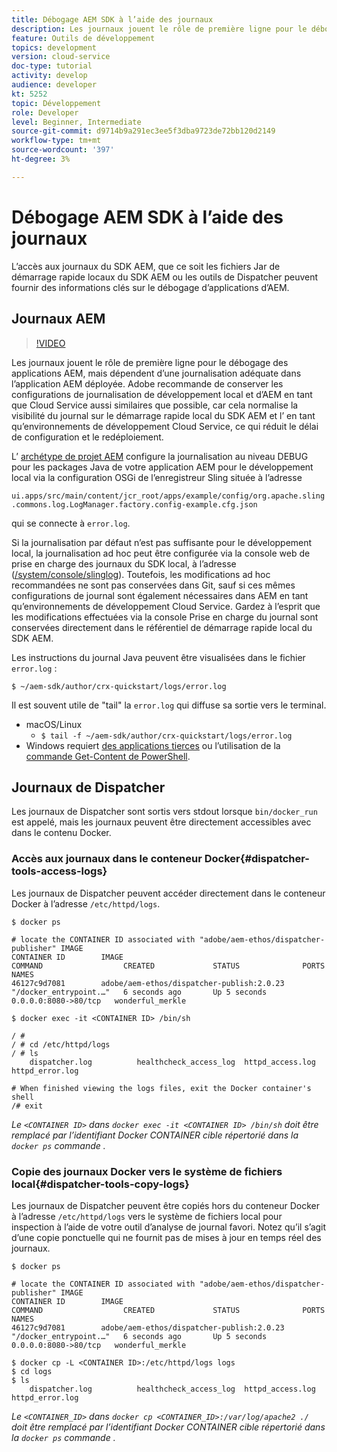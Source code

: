 ```yaml
---
title: Débogage AEM SDK à l’aide des journaux
description: Les journaux jouent le rôle de première ligne pour le débogage des applications AEM, mais dépendent d’une journalisation adéquate dans l’application AEM déployée.
feature: Outils de développement
topics: development
version: cloud-service
doc-type: tutorial
activity: develop
audience: developer
kt: 5252
topic: Développement
role: Developer
level: Beginner, Intermediate
source-git-commit: d9714b9a291ec3ee5f3dba9723de72bb120d2149
workflow-type: tm+mt
source-wordcount: '397'
ht-degree: 3%

---
```



# Débogage AEM SDK à l’aide des journaux

L’accès aux journaux du SDK AEM, que ce soit les fichiers Jar de démarrage rapide locaux du SDK AEM ou les outils de Dispatcher peuvent fournir des informations clés sur le débogage d’applications d’AEM.

## Journaux AEM

>[!VIDEO](https://video.tv.adobe.com/v/34334/?quality=12&learn=on)

Les journaux jouent le rôle de première ligne pour le débogage des applications AEM, mais dépendent d’une journalisation adéquate dans l’application AEM déployée. Adobe recommande de conserver les configurations de journalisation de développement local et d’AEM en tant que Cloud Service aussi similaires que possible, car cela normalise la visibilité du journal sur le démarrage rapide local du SDK AEM et l’ en tant qu’environnements de développement Cloud Service, ce qui réduit le délai de configuration et le redéploiement.

L’ [archétype de projet AEM](https://github.com/adobe/aem-project-archetype) configure la journalisation au niveau DEBUG pour les packages Java de votre application AEM pour le développement local via la configuration OSGi de l’enregistreur Sling située à l’adresse

`ui.apps/src/main/content/jcr_root/apps/example/config/org.apache.sling.commons.log.LogManager.factory.config-example.cfg.json`

qui se connecte à `error.log`.

Si la journalisation par défaut n’est pas suffisante pour le développement local, la journalisation ad hoc peut être configurée via la console web de prise en charge des journaux du SDK local, à l’adresse ([/system/console/slinglog](http://localhost:4502/system/console/slinglog)). Toutefois, les modifications ad hoc recommandées ne sont pas conservées dans Git, sauf si ces mêmes configurations de journal sont également nécessaires dans AEM en tant qu’environnements de développement Cloud Service. Gardez à l’esprit que les modifications effectuées via la console Prise en charge du journal sont conservées directement dans le référentiel de démarrage rapide local du SDK AEM.

Les instructions du journal Java peuvent être visualisées dans le fichier `error.log` :

```
$ ~/aem-sdk/author/crx-quickstart/logs/error.log
```

Il est souvent utile de &quot;tail&quot; la `error.log` qui diffuse sa sortie vers le terminal.

+ macOS/Linux
   + `$ tail -f ~/aem-sdk/author/crx-quickstart/logs/error.log`
+ Windows requiert [des applications tierces](https://stackoverflow.com/questions/187587/a-windows-equivalent-of-the-unix-tail-command) ou l’utilisation de la [commande Get-Content de PowerShell](https://stackoverflow.com/a/46444596/133936).

## Journaux de Dispatcher

Les journaux de Dispatcher sont sortis vers stdout lorsque `bin/docker_run` est appelé, mais les journaux peuvent être directement accessibles avec dans le contenu Docker.

### Accès aux journaux dans le conteneur Docker{#dispatcher-tools-access-logs}

Les journaux de Dispatcher peuvent accéder directement dans le conteneur Docker à l’adresse `/etc/httpd/logs`.

```shell
$ docker ps

# locate the CONTAINER ID associated with "adobe/aem-ethos/dispatcher-publisher" IMAGE
CONTAINER ID        IMAGE                                       COMMAND                  CREATED             STATUS              PORTS                  NAMES
46127c9d7081        adobe/aem-ethos/dispatcher-publish:2.0.23   "/docker_entrypoint.…"   6 seconds ago       Up 5 seconds        0.0.0.0:8080->80/tcp   wonderful_merkle

$ docker exec -it <CONTAINER ID> /bin/sh

/ # 
/ # cd /etc/httpd/logs
/ # ls
    dispatcher.log          healthcheck_access_log  httpd_access.log        httpd_error.log

# When finished viewing the logs files, exit the Docker container's shell
/# exit
```

_Le  `<CONTAINER ID>` dans  `docker exec -it <CONTAINER ID> /bin/sh` doit être remplacé par l’identifiant Docker CONTAINER cible répertorié dans la  `docker ps` commande ._


### Copie des journaux Docker vers le système de fichiers local{#dispatcher-tools-copy-logs}

Les journaux de Dispatcher peuvent être copiés hors du conteneur Docker à l’adresse `/etc/httpd/logs` vers le système de fichiers local pour inspection à l’aide de votre outil d’analyse de journal favori. Notez qu’il s’agit d’une copie ponctuelle qui ne fournit pas de mises à jour en temps réel des journaux.

```shell
$ docker ps

# locate the CONTAINER ID associated with "adobe/aem-ethos/dispatcher-publisher" IMAGE
CONTAINER ID        IMAGE                                       COMMAND                  CREATED             STATUS              PORTS                  NAMES
46127c9d7081        adobe/aem-ethos/dispatcher-publish:2.0.23   "/docker_entrypoint.…"   6 seconds ago       Up 5 seconds        0.0.0.0:8080->80/tcp   wonderful_merkle

$ docker cp -L <CONTAINER ID>:/etc/httpd/logs logs 
$ cd logs
$ ls
    dispatcher.log          healthcheck_access_log  httpd_access.log        httpd_error.log
```

_Le  `<CONTAINER_ID>` dans  `docker cp <CONTAINER_ID>:/var/log/apache2 ./` doit être remplacé par l’identifiant Docker CONTAINER cible répertorié dans la  `docker ps` commande ._
